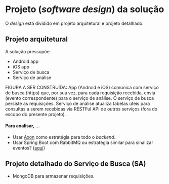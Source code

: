 # Projeto (_software design_) da solução 
O _design_ está dividido em projeto arquitetural e projeto detalhado. 

## Projeto arquitetural

A solução pressupõe: 

- Android app
- iOS app
- Serviço de busca
- Serviço de análise

FIGURA A SER CONSTRUÍDA: App (Android e iOS) comunica com serviço de busca (https) que, por sua vez, 
para cada requisição recebida, envia (evento correspondente) para o serviço de análise. O serviço de busca persiste 
as requisições. Serviço de análise atualiza tabelas úteis para consultas a serem recebidas via RESTFul API de outros 
serviços (fora do escopo do presente projeto).

#### Para analisar, ...

- Usar [Axon](https://axoniq.io/) como estratégia para todo o _backend_.
- Usar Spring Boot com RabbitMQ ou estratégia similar para sinalizar eventos? ([aqui](https://reflectoring.io/event-messaging-with-spring-boot-and-rabbitmq/))

## Projeto detalhado do Serviço de Busca (SA)

- MongoDB para armazenar requisições.


